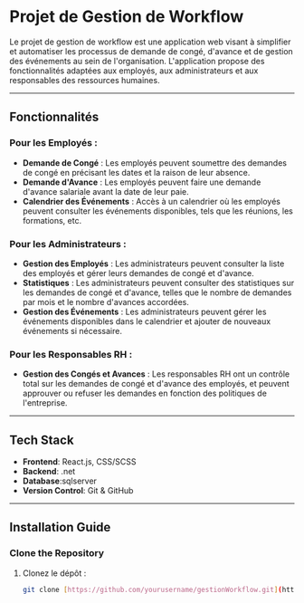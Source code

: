 # Projet de Gestion de Workflow

Le projet de gestion de workflow est une application web visant à simplifier et automatiser les processus de demande de congé, d'avance et de gestion des événements au sein de l'organisation. L'application propose des fonctionnalités adaptées aux employés, aux administrateurs et aux responsables des ressources humaines.

---

## **Fonctionnalités**

### **Pour les Employés :**

- **Demande de Congé** : Les employés peuvent soumettre des demandes de congé en précisant les dates et la raison de leur absence.
- **Demande d'Avance** : Les employés peuvent faire une demande d'avance salariale avant la date de leur paie.
- **Calendrier des Événements** : Accès à un calendrier où les employés peuvent consulter les événements disponibles, tels que les réunions, les formations, etc.

### **Pour les Administrateurs :**

- **Gestion des Employés** : Les administrateurs peuvent consulter la liste des employés et gérer leurs demandes de congé et d'avance.
- **Statistiques** : Les administrateurs peuvent consulter des statistiques sur les demandes de congé et d'avance, telles que le nombre de demandes par mois et le nombre d'avances accordées.
- **Gestion des Événements** : Les administrateurs peuvent gérer les événements disponibles dans le calendrier et ajouter de nouveaux événements si nécessaire.

### **Pour les Responsables RH :**

- **Gestion des Congés et Avances** : Les responsables RH ont un contrôle total sur les demandes de congé et d'avance des employés, et peuvent approuver ou refuser les demandes en fonction des politiques de l'entreprise.

---

## **Tech Stack**

- **Frontend**: React.js, CSS/SCSS
- **Backend**: .net
- **Database**:sqlserver
- **Version Control**: Git & GitHub

---

## **Installation Guide**

### **Clone the Repository**

1. Clonez le dépôt :
   ```bash
   git clone [https://github.com/yourusername/gestionWorkflow.git](https://github.com/rouamn/gestionWorkflowReact.git)
